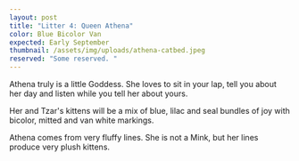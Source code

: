 ```yaml
---
layout: post
title: "Litter 4: Queen Athena"
color: Blue Bicolor Van
expected: Early September
thumbnail: /assets/img/uploads/athena-catbed.jpeg
reserved: "Some reserved. "
---
```

Athena truly is a little Goddess. She loves to sit in your lap, tell you about her day and listen while you tell her about yours. 

Her and Tzar's kittens will be a mix of blue, lilac and seal bundles of joy with bicolor,  mitted and van white markings. 

Athena comes from very fluffy lines. She is not a Mink, but her lines produce very plush kittens.